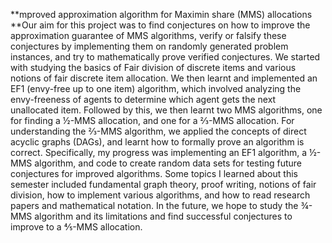 **mproved approximation algorithm for Maximin share (MMS) allocations
**Our aim for this project was to find conjectures on how to improve the approximation guarantee of MMS algorithms, verify or falsify these conjectures by implementing them on randomly generated problem instances, and try to mathematically prove verified conjectures. We started with studying the basics of Fair division of discrete items and various notions of fair discrete item allocation. We then learnt and implemented an EF1 (envy-free up to one item) algorithm, which involved analyzing the envy-freeness of agents to determine which agent gets the next unallocated item. Followed by this, we then learnt two MMS algorithms, one for finding a ½-MMS allocation, and one for a ⅔-MMS allocation. For understanding the ⅔-MMS algorithm, we applied the concepts of direct acyclic graphs (DAGs), and learnt how to formally prove an algorithm is correct. Specifically, my progress was implementing an EF1 algorithm, a ½-MMS algorithm, and code to create random data sets for testing future conjectures for improved algorithms. Some topics I learned about this semester included fundamental graph theory, proof writing, notions of fair division, how to implement various algorithms, and how to read research papers and mathematical notation. In the future, we hope to study the ¾-MMS algorithm and its limitations and find successful conjectures to improve to a ⅘-MMS allocation.
